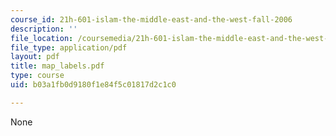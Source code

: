 ```yaml
---
course_id: 21h-601-islam-the-middle-east-and-the-west-fall-2006
description: ''
file_location: /coursemedia/21h-601-islam-the-middle-east-and-the-west-fall-2006/b03a1fb0d9180f1e84f5c01817d2c1c0_map_labels.pdf
file_type: application/pdf
layout: pdf
title: map_labels.pdf
type: course
uid: b03a1fb0d9180f1e84f5c01817d2c1c0

---
```

None